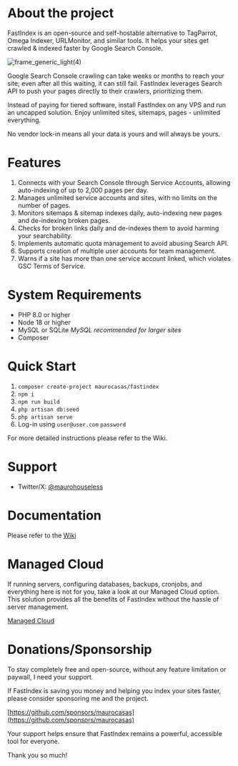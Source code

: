 # About the project

FastIndex is an open-source and self-hostable alternative to TagParrot, Omega Indexer, URLMonitor, and similar tools. It helps your sites get crawled & indexed faster by Google Search Console.

![frame_generic_light(4)](https://github.com/user-attachments/assets/8960bfce-ca08-4bf6-890d-b98205fb35b5)

Google Search Console crawling can take weeks or months to reach your site; even after all this waiting, it can still fail. FastIndex leverages Search API to push your pages directly to their crawlers, prioritizing them.

Instead of paying for tiered software, install FastIndex on any VPS and run an uncapped solution. Enjoy unlimited sites, sitemaps, pages - unlimited everything.

No vendor lock-in means all your data is yours and will always be yours.

# Features

1. Connects with your Search Console through Service Accounts, allowing auto-indexing of up to 2,000 pages per day.
2. Manages unlimited service accounts and sites, with no limits on the number of pages.
3. Monitors sitemaps & sitemap indexes daily, auto-indexing new pages and de-indexing broken pages.
4. Checks for broken links daily and de-indexes them to avoid harming your searchability.
5. Implements automatic quota management to avoid abusing Search API.
6. Supports creation of multiple user accounts for team management.
7. Warns if a site has more than one service account linked, which violates GSC Terms of Service.

# System Requirements

* PHP 8.0 or higher
* Node 18 or higher
* MySQL or SQLite _MySQL recommended for larger sites_
* Composer

# Quick Start

1. `composer create-project maurocasas/fastindex`
2. `npm i`
3. `npm run build`
4. `php artisan db:seed`
5. `php artisan serve`
6. Log-in using `user@user.com` `password`

For more detailed instructions please refer to the Wiki.

# Support

* Twitter/X: [@maurohouseless](https://x.com/maurohouseless)

# Documentation

Please refer to the [Wiki](https://github.com/maurocasas/fastindex/wiki)

# Managed Cloud

If running servers, configuring databases, backups, cronjobs, and everything here is not for you, take a look at our Managed Cloud option. This solution provides all the benefits of FastIndex without the hassle of server management. 

[Managed Cloud](https://github.com/maurocasas/fastindex/wiki/0.-Managed-Cloud)

# Donations/Sponsorship

To stay completely free and open-source, without any feature limitation or paywall, I need your support. 

If FastIndex is saving you money and helping you index your sites faster, please consider sponsoring me and the project.

[https://github.com/sponsors/maurocasas](https://github.com/sponsors/maurocasas)

Your support helps ensure that FastIndex remains a powerful, accessible tool for everyone. 

Thank you so much!
